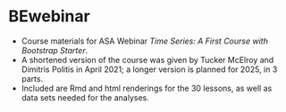 # BEwebinar

- Course materials for ASA Webinar *Time Series: A First Course with Bootstrap Starter*.
- A shortened version of the course was given by Tucker McElroy and Dimitris Politis in April 2021; a longer version is planned for 2025, in 3 parts.
- Included are Rmd and html renderings for the 30 lessons, as well as data sets needed for the analyses.
